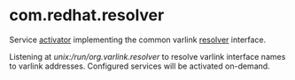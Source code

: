 # com.redhat.resolver

Service [activator](https://github.com/varlink/com.redhat.resolver/blob/master/src/com.redhat.resolver.varlink) implementing
the common varlink [resolver](https://github.com/varlink/com.redhat.resolver/blob/master/src/org.varlink.resolver.varlink) interface.

Listening at _unix:/run/org.varlink.resolver_ to resolve varlink interface names to varlink addresses. Configured services will be
activated on-demand.
